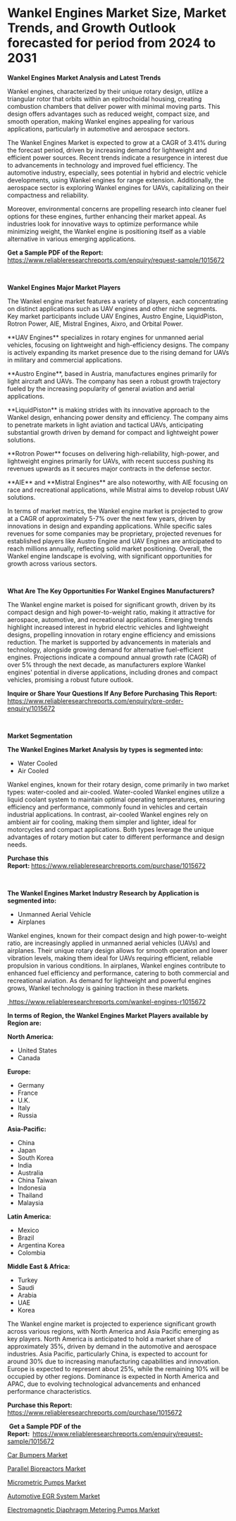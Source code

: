 <p><h1>Wankel Engines Market Size, Market Trends, and Growth Outlook forecasted for period from 2024 to 2031</h1></p><p><strong>Wankel Engines Market Analysis and Latest Trends</strong></p>
<p><p>Wankel engines, characterized by their unique rotary design, utilize a triangular rotor that orbits within an epitrochoidal housing, creating combustion chambers that deliver power with minimal moving parts. This design offers advantages such as reduced weight, compact size, and smooth operation, making Wankel engines appealing for various applications, particularly in automotive and aerospace sectors. </p><p>The Wankel Engines Market is expected to grow at a CAGR of 3.41% during the forecast period, driven by increasing demand for lightweight and efficient power sources. Recent trends indicate a resurgence in interest due to advancements in technology and improved fuel efficiency. The automotive industry, especially, sees potential in hybrid and electric vehicle developments, using Wankel engines for range extension. Additionally, the aerospace sector is exploring Wankel engines for UAVs, capitalizing on their compactness and reliability. </p><p>Moreover, environmental concerns are propelling research into cleaner fuel options for these engines, further enhancing their market appeal. As industries look for innovative ways to optimize performance while minimizing weight, the Wankel engine is positioning itself as a viable alternative in various emerging applications.</p></p>
<p><strong>Get a Sample PDF of the Report:&nbsp;</strong> <a href="https://www.reliableresearchreports.com/enquiry/request-sample/1015672?utm_campaign=112&utm_medium=2&utm_source=Github&utm_content=ia&utm_term=01112024&utm_id=wankel-engines">https://www.reliableresearchreports.com/enquiry/request-sample/1015672</a></p>
<p>&nbsp;</p>
<p><strong>Wankel Engines Major Market Players</strong></p>
<p><p>The Wankel engine market features a variety of players, each concentrating on distinct applications such as UAV engines and other niche segments. Key market participants include UAV Engines, Austro Engine, LiquidPiston, Rotron Power, AIE, Mistral Engines, Aixro, and Orbital Power.</p><p>**UAV Engines** specializes in rotary engines for unmanned aerial vehicles, focusing on lightweight and high-efficiency designs. The company is actively expanding its market presence due to the rising demand for UAVs in military and commercial applications.</p><p>**Austro Engine**, based in Austria, manufactures engines primarily for light aircraft and UAVs. The company has seen a robust growth trajectory fueled by the increasing popularity of general aviation and aerial applications. </p><p>**LiquidPiston** is making strides with its innovative approach to the Wankel design, enhancing power density and efficiency. The company aims to penetrate markets in light aviation and tactical UAVs, anticipating substantial growth driven by demand for compact and lightweight power solutions.</p><p>**Rotron Power** focuses on delivering high-reliability, high-power, and lightweight engines primarily for UAVs, with recent success pushing its revenues upwards as it secures major contracts in the defense sector.</p><p>**AIE** and **Mistral Engines** are also noteworthy, with AIE focusing on race and recreational applications, while Mistral aims to develop robust UAV solutions.</p><p>In terms of market metrics, the Wankel engine market is projected to grow at a CAGR of approximately 5-7% over the next few years, driven by innovations in design and expanding applications. While specific sales revenues for some companies may be proprietary, projected revenues for established players like Austro Engine and UAV Engines are anticipated to reach millions annually, reflecting solid market positioning. Overall, the Wankel engine landscape is evolving, with significant opportunities for growth across various sectors.</p></p>
<p>&nbsp;</p>
<p><strong>What Are The Key Opportunities For Wankel Engines Manufacturers?</strong></p>
<p><p>The Wankel engine market is poised for significant growth, driven by its compact design and high power-to-weight ratio, making it attractive for aerospace, automotive, and recreational applications. Emerging trends highlight increased interest in hybrid electric vehicles and lightweight designs, propelling innovation in rotary engine efficiency and emissions reduction. The market is supported by advancements in materials and technology, alongside growing demand for alternative fuel-efficient engines. Projections indicate a compound annual growth rate (CAGR) of over 5% through the next decade, as manufacturers explore Wankel engines' potential in diverse applications, including drones and compact vehicles, promising a robust future outlook.</p></p>
<p><strong>Inquire or Share Your Questions If Any Before Purchasing This Report:</strong> <a href="https://www.reliableresearchreports.com/enquiry/pre-order-enquiry/1015672?utm_campaign=112&utm_medium=2&utm_source=Github&utm_content=ia&utm_term=01112024&utm_id=wankel-engines">https://www.reliableresearchreports.com/enquiry/pre-order-enquiry/1015672</a></p>
<p>&nbsp;</p>
<p><strong>Market Segmentation</strong></p>
<p><strong>The Wankel Engines Market Analysis by types is segmented into:</strong></p>
<p><ul><li>Water Cooled</li><li>Air Cooled</li></ul></p>
<p><p>Wankel engines, known for their rotary design, come primarily in two market types: water-cooled and air-cooled. Water-cooled Wankel engines utilize a liquid coolant system to maintain optimal operating temperatures, ensuring efficiency and performance, commonly found in vehicles and certain industrial applications. In contrast, air-cooled Wankel engines rely on ambient air for cooling, making them simpler and lighter, ideal for motorcycles and compact applications. Both types leverage the unique advantages of rotary motion but cater to different performance and design needs.</p></p>
<p><strong>Purchase this Report:&nbsp;</strong><a href="https://www.reliableresearchreports.com/purchase/1015672?utm_campaign=112&utm_medium=2&utm_source=Github&utm_content=ia&utm_term=01112024&utm_id=wankel-engines">https://www.reliableresearchreports.com/purchase/1015672</a></p>
<p>&nbsp;</p>
<p><strong>The Wankel Engines Market Industry Research by Application is segmented into:</strong></p>
<p><ul><li>Unmanned Aerial Vehicle</li><li>Airplanes</li></ul></p>
<p><p>Wankel engines, known for their compact design and high power-to-weight ratio, are increasingly applied in unmanned aerial vehicles (UAVs) and airplanes. Their unique rotary design allows for smooth operation and lower vibration levels, making them ideal for UAVs requiring efficient, reliable propulsion in various conditions. In airplanes, Wankel engines contribute to enhanced fuel efficiency and performance, catering to both commercial and recreational aviation. As demand for lightweight and powerful engines grows, Wankel technology is gaining traction in these markets.</p></p>
<p><a href="https://www.reliableresearchreports.com/wankel-engines-r1015672?utm_campaign=112&utm_medium=2&utm_source=Github&utm_content=ia&utm_term=01112024&utm_id=wankel-engines">&nbsp;https://www.reliableresearchreports.com/wankel-engines-r1015672</a></p>
<p><strong>In terms of Region, the Wankel Engines Market Players available by Region are:</strong></p>
<p>
    <p> <strong> North America: </strong>
        <ul>
            <li>United States</li>
            <li>Canada</li>
        </ul>
        </p> 
    <p> <strong> Europe: </strong>
        <ul>
            <li>Germany</li>
            <li>France</li>
            <li>U.K.</li>
            <li>Italy</li>
            <li>Russia</li>
        </ul>
        </p> 
    <p> <strong> Asia-Pacific: </strong>
        <ul>
            <li>China</li>
            <li>Japan</li>
            <li>South Korea</li>
            <li>India</li>
            <li>Australia</li>
            <li>China Taiwan</li>
            <li>Indonesia</li>
            <li>Thailand</li>
            <li>Malaysia</li>
        </ul>
        </p> 
    <p> <strong> Latin America: </strong>
        <ul>
            <li>Mexico</li>
            <li>Brazil</li>
            <li>Argentina Korea</li>
            <li>Colombia</li>
        </ul>
        </p> 
    <p> <strong> Middle East & Africa: </strong>
        <ul>
            <li>Turkey</li>
            <li>Saudi</li>
            <li>Arabia</li>
            <li>UAE</li>
            <li>Korea</li>
        </ul>
    </p>
    </p>
<p><p>The Wankel engine market is projected to experience significant growth across various regions, with North America and Asia Pacific emerging as key players. North America is anticipated to hold a market share of approximately 35%, driven by demand in the automotive and aerospace industries. Asia Pacific, particularly China, is expected to account for around 30% due to increasing manufacturing capabilities and innovation. Europe is expected to represent about 25%, while the remaining 10% will be occupied by other regions. Dominance is expected in North America and APAC, due to evolving technological advancements and enhanced performance characteristics.</p></p>
<p><strong>Purchase this Report: </strong><a href="https://www.reliableresearchreports.com/purchase/1015672?utm_campaign=112&utm_medium=2&utm_source=Github&utm_content=ia&utm_term=01112024&utm_id=wankel-engines">https://www.reliableresearchreports.com/purchase/1015672</a></p>
<p>&nbsp;<strong>Get a Sample PDF of the Report:&nbsp;&nbsp;</strong><a href="https://www.reliableresearchreports.com/enquiry/request-sample/1015672?utm_campaign=112&utm_medium=2&utm_source=Github&utm_content=ia&utm_term=01112024&utm_id=wankel-engines">https://www.reliableresearchreports.com/enquiry/request-sample/1015672</a></p>
<p><strong></strong></p>
<p><p><a href="https://github.com/santosh758595/Market-Research-Report-List-6/blob/main/car-bumpers-market.md?utm_campaign=112&utm_medium=2&utm_source=Github&utm_content=ia&utm_term=01112024&utm_id=wankel-engines">Car Bumpers Market</a></p><p><a href="https://www.linkedin.com/pulse/future-parallel-bioreactors-market-global-forecast-trends-efecc?utm_campaign=112&utm_medium=2&utm_source=Github&utm_content=ia&utm_term=01112024&utm_id=wankel-engines">Parallel Bioreactors Market</a></p><p><a href="https://issuu.com/reportprime-2/docs/micrometric-pumps-market-size-2030._53eb46f5a2967a?utm_campaign=112&utm_medium=2&utm_source=Github&utm_content=ia&utm_term=01112024&utm_id=wankel-engines">Micrometric Pumps Market</a></p><p><a href="https://github.com/poppeotabedvo5/Market-Research-Report-List-1/blob/main/automotive-egr-system-market.md?utm_campaign=112&utm_medium=2&utm_source=Github&utm_content=ia&utm_term=01112024&utm_id=wankel-engines">Automotive EGR System Market</a></p><p><a href="https://issuu.com/reportprime-2/docs/electromagnetic-diaphragm-metering-_99530f6e84b977?utm_campaign=112&utm_medium=2&utm_source=Github&utm_content=ia&utm_term=01112024&utm_id=wankel-engines">Electromagnetic Diaphragm Metering Pumps Market</a></p></p>
